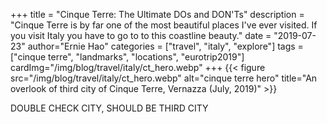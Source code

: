 +++
title = "Cinque Terre: The Ultimate DOs and DON'Ts"
description = "Cinque Terre is by far one of the most beautiful places I've ever visited. If you visit Italy you have to go to to this coastline beauty."
date = "2019-07-23"
author="Ernie Hao"
categories = ["travel", "italy", "explore"]
tags = ["cinque terre", "landmarks", "locations", "eurotrip2019"]
cardImg="/img/blog/travel/italy/ct_hero.webp"
+++
{{< figure src="/img/blog/travel/italy/ct_hero.webp" alt="cinque terre hero" title="An overlook of third city of Cinque Terre, Vernazza (July, 2019)" >}}

DOUBLE CHECK CITY, SHOULD BE THIRD CITY